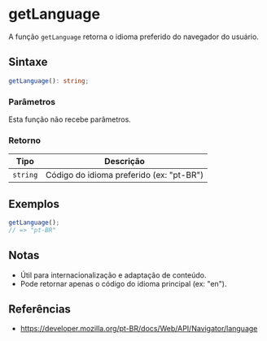 # getLanguage

A função `getLanguage` retorna o idioma preferido do navegador do usuário.

## Sintaxe

```typescript
getLanguage(): string;
```

### Parâmetros

Esta função não recebe parâmetros.

### Retorno

| Tipo     | Descrição                                 |
| -------- | ----------------------------------------- |
| `string` | Código do idioma preferido (ex: "pt-BR")  |

## Exemplos

```typescript
getLanguage();
// => "pt-BR"
```

## Notas

* Útil para internacionalização e adaptação de conteúdo.
* Pode retornar apenas o código do idioma principal (ex: "en").

## Referências

* https://developer.mozilla.org/pt-BR/docs/Web/API/Navigator/language